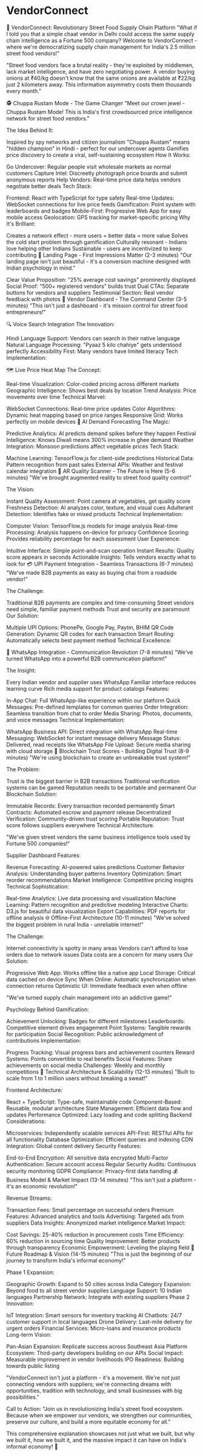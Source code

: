# VendorConnect
🚀 VendorConnect: Revolutionary Street Food Supply Chain Platform
"What if I told you that a simple chaat vendor in Delhi could access the same supply chain intelligence as a Fortune 500 company? Welcome to VendorConnect - where we're democratizing supply chain management for India's 2.5 million street food vendors!"


"Street food vendors face a brutal reality - they're exploited by middlemen, lack market intelligence, and have zero negotiating power. A vendor buying onions at ₹40/kg doesn't know that the same onions are available at ₹22/kg just 2 kilometers away. This information asymmetry costs them thousands every month."


🕵️ Chuppa Rustam Mode - The Game Changer
"Meet our crown jewel - Chuppa Rustam Mode! This is India's first crowdsourced price intelligence network for street food vendors."

The Idea Behind It:

Inspired by spy networks and citizen journalism
"Chuppa Rustam" means "hidden champion" in Hindi - perfect for our undercover agents
Gamifies price discovery to create a viral, self-sustaining ecosystem
How It Works:

Go Undercover: Regular people visit wholesale markets as normal customers
Capture Intel: Discreetly photograph price boards and submit anonymous reports
Help Vendors: Real-time price data helps vendors negotiate better deals
Tech Stack:

Frontend: React with TypeScript for type safety
Real-time Updates: WebSocket connections for live price feeds
Gamification: Point system with leaderboards and badges
Mobile-First: Progressive Web App for easy mobile access
Geolocation: GPS tracking for market-specific pricing
Why It's Brilliant:

Creates a network effect - more users = better data = more value
Solves the cold start problem through gamification
Culturally resonant - Indians love helping other Indians
Sustainable - users are incentivized to keep contributing
🎨 Landing Page - First Impressions Matter (2-3 minutes)
"Our landing page isn't just beautiful - it's a conversion machine designed with Indian psychology in mind."


Clear Value Proposition: "25% average cost savings" prominently displayed
Social Proof: "500+ registered vendors" builds trust
Dual CTAs: Separate buttons for vendors and suppliers
Testimonial Section: Real vendor feedback with photos
📱 Vendor Dashboard - The Command Center (3-5 minutes)
"This isn't just a dashboard - it's mission control for street food entrepreneurs!"

🔍 Voice Search Integration
The Innovation:

Hindi Language Support: Vendors can search in their native language
Natural Language Processing: "Pyaaz 5 kilo chahiye" gets understood perfectly
Accessibility First: Many vendors have limited literacy
Tech Implementation:



🗺️ Live Price Heat Map
The Concept:

Real-time Visualization: Color-coded pricing across different markets
Geographic Intelligence: Shows best deals by location
Trend Analysis: Price movements over time
Technical Marvel:

WebSocket Connections: Real-time price updates
Color Algorithms: Dynamic heat mapping based on price ranges
Responsive Grid: Works perfectly on mobile devices
🤖 AI Demand Forecasting
The Magic:

Predictive Analytics: AI predicts demand spikes before they happen
Festival Intelligence: Knows Diwali means 300% increase in ghee demand
Weather Integration: Monsoon predictions affect vegetable prices
Tech Stack:

Machine Learning: TensorFlow.js for client-side predictions
Historical Data: Pattern recognition from past sales
External APIs: Weather and festival calendar integration
🔬 AR Quality Scanner - The Future is Here (5-6 minutes)
"We've brought augmented reality to street food quality control!"

The Vision:

Instant Quality Assessment: Point camera at vegetables, get quality score
Freshness Detection: AI analyzes color, texture, and visual cues
Adulterant Detection: Identifies fake or mixed products
Technical Implementation:


Computer Vision: TensorFlow.js models for image analysis
Real-time Processing: Analysis happens on-device for privacy
Confidence Scoring: Provides reliability percentage for each assessment
User Experience:

Intuitive Interface: Simple point-and-scan operation
Instant Results: Quality score appears in seconds
Actionable Insights: Tells vendors exactly what to look for
💳 UPI Payment Integration - Seamless Transactions (6-7 minutes)
"We've made B2B payments as easy as buying chai from a roadside vendor!"

The Challenge:

Traditional B2B payments are complex and time-consuming
Street vendors need simple, familiar payment methods
Trust and security are paramount
Our Solution:

Multiple UPI Options: PhonePe, Google Pay, Paytm, BHIM
QR Code Generation: Dynamic QR codes for each transaction
Smart Routing: Automatically selects best payment method
Technical Excellence:



📱 WhatsApp Integration - Communication Revolution (7-8 minutes)
"We've turned WhatsApp into a powerful B2B communication platform!"

The Insight:

Every Indian vendor and supplier uses WhatsApp
Familiar interface reduces learning curve
Rich media support for product catalogs
Features:

In-App Chat: Full WhatsApp-like experience within our platform
Quick Messages: Pre-defined templates for common queries
Order Integration: Seamless transition from chat to order
Media Sharing: Photos, documents, and voice messages
Technical Implementation:

WhatsApp Business API: Direct integration with WhatsApp
Real-time Messaging: WebSocket for instant message delivery
Message Status: Delivered, read receipts like WhatsApp
File Upload: Secure media sharing with cloud storage
🔗 Blockchain Trust Scores - Building Digital Trust (8-9 minutes)
"We're using blockchain to create an unbreakable trust system!"

The Problem:

Trust is the biggest barrier in B2B transactions
Traditional verification systems can be gamed
Reputation needs to be portable and permanent
Our Blockchain Solution:

Immutable Records: Every transaction recorded permanently
Smart Contracts: Automated escrow and payment release
Decentralized Verification: Community-driven trust scoring
Portable Reputation: Trust score follows suppliers everywhere
Technical Architecture.


"We've given street vendors the same business intelligence tools used by Fortune 500 companies!"

Supplier Dashboard Features:

Revenue Forecasting: AI-powered sales predictions
Customer Behavior Analysis: Understanding buyer patterns
Inventory Optimization: Smart reorder recommendations
Market Intelligence: Competitive pricing insights
Technical Sophistication:

Real-time Analytics: Live data processing and visualization
Machine Learning: Pattern recognition and predictive modeling
Interactive Charts: D3.js for beautiful data visualization
Export Capabilities: PDF reports for offline analysis
🌐 Offline-First Architecture (10-11 minutes)
"We've solved the biggest problem in rural India - unreliable internet!"

The Challenge:

Internet connectivity is spotty in many areas
Vendors can't afford to lose orders due to network issues
Data costs are a concern for many users
Our Solution:

Progressive Web App: Works offline like a native app
Local Storage: Critical data cached on device
Sync When Online: Automatic synchronization when connection returns
Optimistic UI: Immediate feedback even when offline

"We've turned supply chain management into an addictive game!"

Psychology Behind Gamification:

Achievement Unlocking: Badges for different milestones
Leaderboards: Competitive element drives engagement
Point Systems: Tangible rewards for participation
Social Recognition: Public acknowledgment of contributions
Implementation:

Progress Tracking: Visual progress bars and achievement counters
Reward Systems: Points convertible to real benefits
Social Features: Share achievements on social media
Challenges: Weekly and monthly competitions
🚀 Technical Architecture & Scalability (12-13 minutes)
"Built to scale from 1 to 1 million users without breaking a sweat!"

Frontend Architecture:

React + TypeScript: Type-safe, maintainable code
Component-Based: Reusable, modular architecture
State Management: Efficient data flow and updates
Performance Optimized: Lazy loading and code splitting
Backend Considerations:

Microservices: Independently scalable services
API-First: RESTful APIs for all functionality
Database Optimization: Efficient queries and indexing
CDN Integration: Global content delivery
Security Features:

End-to-End Encryption: All sensitive data encrypted
Multi-Factor Authentication: Secure account access
Regular Security Audits: Continuous security monitoring
GDPR Compliance: Privacy-first data handling
💰 Business Model & Market Impact (13-14 minutes)
"This isn't just a platform - it's an economic revolution!"

Revenue Streams:

Transaction Fees: Small percentage on successful orders
Premium Features: Advanced analytics and tools
Advertising: Targeted ads from suppliers
Data Insights: Anonymized market intelligence
Market Impact:

Cost Savings: 25-40% reduction in procurement costs
Time Efficiency: 60% reduction in sourcing time
Quality Improvement: Better products through transparency
Economic Empowerment: Leveling the playing field
🌟 Future Roadmap & Vision (14-15 minutes)
"This is just the beginning of our journey to transform India's informal economy!"

Phase 1 Expansion:

Geographic Growth: Expand to 50 cities across India
Category Expansion: Beyond food to all street vendor supplies
Language Support: 10 Indian languages
Partnership Network: Integrate with existing suppliers
Phase 2 Innovation:

IoT Integration: Smart sensors for inventory tracking
AI Chatbots: 24/7 customer support in local languages
Drone Delivery: Last-mile delivery for urgent orders
Financial Services: Micro-loans and insurance products
Long-term Vision:

Pan-Asian Expansion: Replicate success across Southeast Asia
Platform Ecosystem: Third-party developers building on our APIs
Social Impact: Measurable improvement in vendor livelihoods
IPO Readiness: Building towards public listing

"VendorConnect isn't just a platform - it's a movement. We're not just connecting vendors with suppliers; we're connecting dreams with opportunities, tradition with technology, and small businesses with big possibilities."

Call to Action:
"Join us in revolutionizing India's street food ecosystem. Because when we empower our vendors, we strengthen our communities, preserve our culture, and build a more equitable economy for all."


This comprehensive explanation showcases not just what we built, but why we built it, how we built it, and the massive impact it can have on India's informal economy! 🚀
